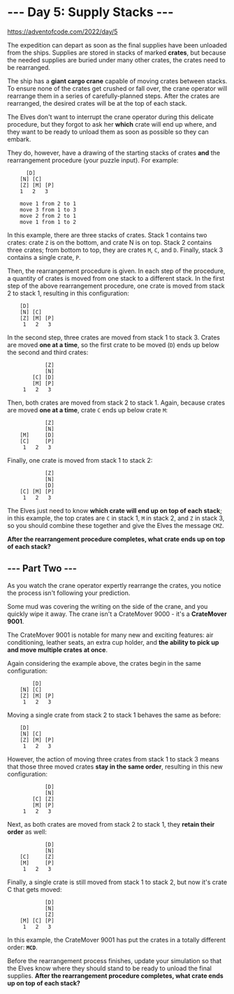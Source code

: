 # --- Day 5: Supply Stacks ---
https://adventofcode.com/2022/day/5

The expedition can depart as soon as the final supplies have been unloaded from the ships. Supplies are stored in stacks of marked **crates**, but because the needed supplies are buried under many other crates, the crates need to be rearranged.

The ship has a **giant cargo crane** capable of moving crates between stacks. To ensure none of the crates get crushed or fall over, the crane operator will rearrange them in a series of carefully-planned steps. After the crates are rearranged, the desired crates will be at the top of each stack.

The Elves don't want to interrupt the crane operator during this delicate procedure, but they forgot to ask her **which** crate will end up where, and they want to be ready to unload them as soon as possible so they can embark.

They do, however, have a drawing of the starting stacks of crates **and** the rearrangement procedure (your puzzle input). For example:


          [D]    
        [N] [C]    
        [Z] [M] [P]
        1   2   3 
        
        move 1 from 2 to 1
        move 3 from 1 to 3
        move 2 from 2 to 1
        move 1 from 1 to 2


In this example, there are three stacks of crates. Stack 1 contains two crates: crate `Z` is on the bottom, and crate N is on top. Stack 2 contains three crates; from bottom to top, they are crates `M`, `C`, and `D`. Finally, stack 3 contains a single crate, `P`.

Then, the rearrangement procedure is given. In each step of the procedure, a quantity of crates is moved from one stack to a different stack. In the first step of the above rearrangement procedure, one crate is moved from stack 2 to stack 1, resulting in this configuration:

        [D]        
        [N] [C]    
        [Z] [M] [P]
         1   2   3 

In the second step, three crates are moved from stack 1 to stack 3. Crates are moved **one at a time**, so the first crate to be moved (`D`) ends up below the second and third crates:

                [Z]
                [N]
            [C] [D]
            [M] [P]
         1   2   3

Then, both crates are moved from stack 2 to stack 1. Again, because crates are moved **one at a time**, crate `C` ends up below crate `M`:

                [Z]
                [N]
        [M]     [D]
        [C]     [P]
         1   2   3

Finally, one crate is moved from stack 1 to stack 2:

                [Z]
                [N]
                [D]
        [C] [M] [P]
         1   2   3

The Elves just need to know **which crate will end up on top of each stack**; in this example, the top crates are `C` in stack 1, `M` in stack 2, and `Z` in stack 3, so you should combine these together and give the Elves the message `CMZ`.

**After the rearrangement procedure completes, what crate ends up on top of each stack?**

## --- Part Two ---

As you watch the crane operator expertly rearrange the crates, you notice the process isn't following your prediction.

Some mud was covering the writing on the side of the crane, and you quickly wipe it away. The crane isn't a CrateMover 9000 - it's a **CrateMover 9001**.

The CrateMover 9001 is notable for many new and exciting features: air conditioning, leather seats, an extra cup holder, and **the ability to pick up and move multiple crates at once**.

Again considering the example above, the crates begin in the same configuration:

            [D]    
        [N] [C]    
        [Z] [M] [P]
         1   2   3 

Moving a single crate from stack 2 to stack 1 behaves the same as before:

        [D]        
        [N] [C]    
        [Z] [M] [P]
         1   2   3 

However, the action of moving three crates from stack 1 to stack 3 means that those three moved crates **stay in the same order**, resulting in this new configuration:

                [D]
                [N]
            [C] [Z]
            [M] [P]
         1   2   3

Next, as both crates are moved from stack 2 to stack 1, they **retain their order** as well:

                [D]
                [N]
        [C]     [Z]
        [M]     [P]
         1   2   3

Finally, a single crate is still moved from stack 1 to stack 2, but now it's crate C that gets moved:

                [D]
                [N]
                [Z]
        [M] [C] [P]
         1   2   3

In this example, the CrateMover 9001 has put the crates in a totally different order: **`MCD`**.

Before the rearrangement process finishes, update your simulation so that the Elves know where they should stand to be ready to unload the final supplies. **After the rearrangement procedure completes, what crate ends up on top of each stack?**